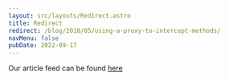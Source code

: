 ```yaml
---
layout: src/layouts/Redirect.astro
title: Redirect
redirect: /blog/2018/05/using-a-proxy-to-intercept-methods/
navMenu: false
pubDate: 2022-09-17
---
```

<div>
Our article feed can be found <a href="/blog/2018/05/using-a-proxy-to-intercept-methods/">here</a>
</div>
